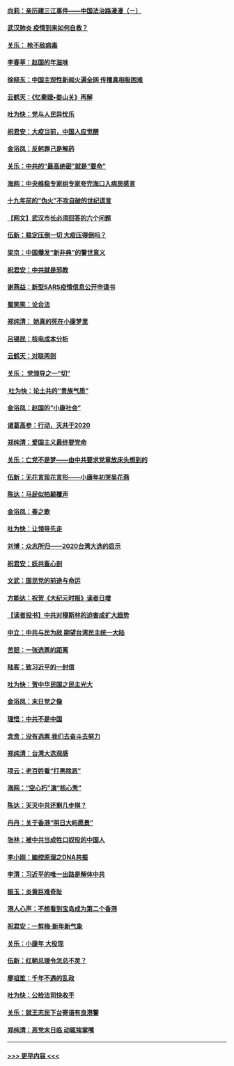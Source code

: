 #### [向莉：亲历建三江事件——中国法治路漫漫（ㄧ）](../pages/nsc993/n11827190.md?t=01290355) 
#### [武汉肺炎 疫情到来如何自救？](../pages/nsc993/n11827632.md?t=01290355) 
#### [关乐： 枪不敌病毒](../pages/nsc993/n11826746.md?t=01290355) 
#### [李春草：赵国的年滋味](../pages/nsc993/n11826321.md?t=01290355) 
#### [徐晓东：中国主观性新闻火遍全网 传播真相极困难](../pages/nsc993/n11826508.md?t=01290355) 
#### [云鹤天：《忆秦娥▪娄山关》再解](../pages/nsc993/n11824682.md?t=01290355) 
#### [吐为快：党与人民异忧乐](../pages/nsc993/n11824660.md?t=01290355) 
#### [祝君安：大疫当前，中国人应觉醒](../pages/nsc993/n11821946.md?t=01290355) 
#### [金浴凤：反躬罪己是解药](../pages/nsc993/n11820280.md?t=01290355) 
#### [关乐：中共的“最高绝密”就是“要命”](../pages/nsc993/n11816946.md?t=01290355) 
#### [海网：中央维稳专家组专家夸完海口入病房感言](../pages/nsc993/n11815138.md?t=01290355) 
#### [十九年前的“伪火”不攻自破的世纪谎言](../pages/nsc993/n11813238.md?t=01290355) 
#### [【网文】武汉市长必须回答的六个问题](../pages/nsc993/n11813848.md?t=01290355) 
#### [伍新：稳定压倒一切 大疫压得倒吗？](../pages/nsc993/n11812634.md?t=01290355) 
#### [梁京：中国爆发“新非典”的警世意义](../pages/nsc993/n11812554.md?t=01290355) 
#### [祝君安：中共就是邪教](../pages/nsc993/n11812431.md?t=01290355) 
#### [谢燕益：新型SARS疫情信息公开申请书](../pages/nsc993/n11808840.md?t=01290355) 
#### [蜀笑笑：论合法](../pages/nsc993/n11808064.md?t=01290355) 
#### [郑纯清： 她真的死在小康梦里](../pages/nsc993/n11806623.md?t=01290355) 
#### [吕锡民：核电成本分析](../pages/nsc993/n11806284.md?t=01290355) 
#### [云鹤天：对联两则](../pages/nsc993/n11805957.md?t=01290355) 
#### [关乐： 党领导之一“切”](../pages/nsc993/n11804505.md?t=01290355) 
#### [ 吐为快：论土共的“贵族气质”](../pages/nsc993/n11804490.md?t=01290355) 
#### [金浴凤：赵国的“小康社会”](../pages/nsc993/n11804452.md?t=01290355) 
#### [诸葛高参：行动，灭共于2020](../pages/nsc993/n11804120.md?t=01290355) 
#### [郑纯清：爱国主义最终要党命](../pages/nsc993/n11802197.md?t=01290355) 
#### [关乐：亡党不是梦——由中共要求党章放床头想到的](../pages/nsc993/n11802156.md?t=01290355) 
#### [伍新：无花言现花言形——小康年初哭吴花燕](../pages/nsc993/n11800044.md?t=01290355) 
#### [陈达：马屁似拍颠覆声](../pages/nsc993/n11800010.md?t=01290355) 
#### [金浴凤：春之歌](../pages/nsc993/n11797687.md?t=01290355) 
#### [吐为快：让领导先走](../pages/nsc993/n11797512.md?t=01290355) 
#### [刘博：众志所归——2020台湾大选的启示](../pages/nsc993/n11796878.md?t=01290355) 
#### [祝君安：妖共畜心剖](../pages/nsc993/n11794273.md?t=01290355) 
#### [文武：国民党的前途与命运](../pages/nsc993/n11794198.md?t=01290355) 
#### [方能达：祝贺《大纪元时报》读者日增](../pages/nsc993/n11793807.md?t=01290355) 
#### [【读者投书】中共对穆斯林的迫害成扩大趋势](../pages/nsc993/n11791371.md?t=01290355) 
#### [中立：中共与民为敌 期望台湾民主统一大陆](../pages/nsc993/n11790392.md?t=01290355) 
#### [苦胆：一张选票的距离](../pages/nsc993/n11788914.md?t=01290355) 
#### [陆客：致习近平的一封信](../pages/nsc993/n11788867.md?t=01290355) 
#### [吐为快：贺中华民国之民主光大](../pages/nsc993/n11788618.md?t=01290355) 
#### [金浴凤：末日党之像](../pages/nsc993/n11787475.md?t=01290355) 
#### [理悟：中共不是中国](../pages/nsc993/n11787463.md?t=01290355) 
#### [念贲：没有选票  我们去奋斗去努力](../pages/nsc993/n11787398.md?t=01290355) 
#### [郑纯清：台湾大选观感](../pages/nsc993/n11786210.md?t=01290355) 
#### [项云：老百姓看“打黑除恶”](../pages/nsc993/n11785398.md?t=01290355) 
#### [海网：“空心朽”演“核心秀”](../pages/nsc993/n11783874.md?t=01290355) 
#### [陈达：天灭中共还剩几步棋？](../pages/nsc993/n11783719.md?t=01290355) 
#### [丹丹：关于香港“明日大屿愿景”](../pages/nsc993/n11783273.md?t=01290355) 
#### [张林：被中共当成牲口奴役的中国人](../pages/nsc993/n11782397.md?t=01290355) 
#### [李小刚：脑控原理之DNA共振](../pages/nsc993/n11780962.md?t=01290355) 
#### [李清：习近平的唯一出路是解体中共](../pages/nsc993/n11780866.md?t=01290355) 
#### [振玉：炎黄巨难奇耻](../pages/nsc993/n11779632.md?t=01290355) 
#### [港人心声：不想看到宝岛成为第二个香港](../pages/nsc993/n11778817.md?t=01290355) 
#### [祝君安：一剪梅‧新年新气象](../pages/nsc993/n11776340.md?t=01290355) 
#### [关乐：小康年 大役现](../pages/nsc993/n11774213.md?t=01290355) 
#### [伍新：红朝总理令怎总不灵？](../pages/nsc993/n11770813.md?t=01290355) 
#### [廖祖笙：千年不遇的乱政](../pages/nsc993/n11770373.md?t=01290355) 
#### [吐为快：公检法司快收手](../pages/nsc993/n11770359.md?t=01290355) 
#### [关乐：就王志民下台寄语有良港警](../pages/nsc993/n11769903.md?t=01290355) 
#### [郑纯清：恶党末日临 动辄挨掌嘴](../pages/nsc993/n11769356.md?t=01290355) 

----
#### [ >>> 更早内容 <<< ](../indexes/nsc993-earlier.md)
